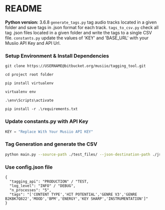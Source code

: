 # README #


**Python version:** 3.6.8
`generate_tags.py`
tag audio tracks located in a given folder and save tags in .json format for each track.
`tags_to_csv.py`
check all tag .json files located in a given folder and write the tags to a single CSV file.
`constants.py`
update the values of 'KEY' and 'BASE_URL' with your Musiio API Key and API Url.


### Setup Environment & Install Dependencies


```
git clone https://USERNAME@bitbucket.org/musiio/tagging_tool.git

cd project root folder

pip install virtualenv

virtualenv env

.\env\Scripts\activate

pip install -r .\requirements.txt
```


### Update constants.py with API Key

```python
KEY = "Replace With Your Musiio API KEY"
```

### Tag Generation and generate the CSV

```bash
python main.py --source-path ./test_files/ --json-destination-path ./json --csv-destination-path ./csv
```


### Use config.json file
```
{
  "tagging_api": "PRODUCTION" / "TEST,
  "log_level": "INFO" / "DEBUG",
  "n_processes": "5",
  "tags": "['CONTENT TYPE','HIT POTENTIAL','GENRE V3','GENRE B2KBK7Q822','MOOD','BPM','ENERGY','KEY SHARP','INSTRUMENTATION']"
}
```
